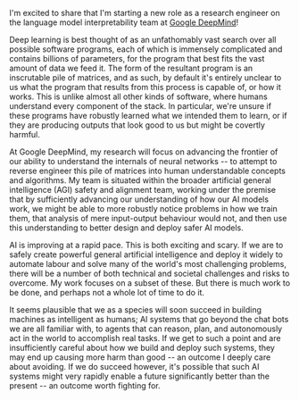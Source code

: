 I'm excited to share that I'm starting a new role as a research engineer on the language model interpretability team at [Google DeepMind](https://deepmind.google/)!

Deep learning is best thought of as an unfathomably vast search over all possible software programs, each of which is immensely complicated and contains billions of parameters, for the program that best fits the vast amount of data we feed it. The form of the resultant program is an inscrutable pile of matrices, and as such, by default it's entirely unclear to us what the program that results from this process is capable of, or how it works. This is unlike almost all other kinds of software, where humans understand every component of the stack. In particular, we're unsure if these programs have robustly learned what we intended them to learn, or if they are producing outputs that look good to us but might be covertly harmful. 

At Google DeepMind, my research will focus on advancing the frontier of our ability to understand the internals of neural networks -- to attempt to reverse engineer this pile of matrices into human understandable concepts and algorithms. My team is situated within the broader artificial general intelligence (AGI) safety and alignment team, working under the premise that by sufficiently advancing our understanding of how our AI models work, we might be able to more robustly notice problems in how we train them, that analysis of mere input-output behaviour would not, and then use this understanding to better design and deploy safer AI models.

AI is improving at a rapid pace. This is both exciting and scary. If we are to safely create powerful general artificial intelligence and deploy it widely to automate labour and solve many of the world's most challenging problems, there will be a number of both technical and societal challenges and risks to overcome. My work focuses on a subset of these. But there is much work to be done, and perhaps not a whole lot of time to do it. 

It seems plausible that we as a species will soon succeed in building machines as intelligent as humans; AI systems that go beyond the chat bots we are all familiar with, to agents that can reason, plan, and autonomously act in the world to accomplish real tasks. If we get to such a point and are insufficiently careful about how we build and deploy such systems, they may end up causing more harm than good -- an outcome I deeply care about avoiding. If we do succeed however, it's possible that such AI systems might very rapidly enable a future significantly better than the present -- an outcome worth fighting for.